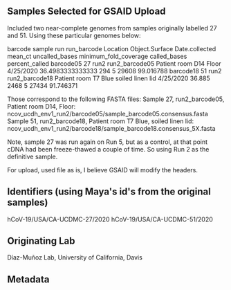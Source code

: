 ## Samples Selected for GSAID Upload
Included two near-complete genomes from samples originally labelled 27 and 51. Using these particular genomes below:  

barcode sample run run_barcode Location Object.Surface Date.collected mean_ct uncalled_bases  minimum_fold_coverage called_bases percent_called
barcode05	27	run2	run2_barcode05	Patient room D14	Floor	4/25/2020	36.4983333333333	294	5	29608	99.016788
barcode18	51	run2	run2_barcode18	Patient room T7 Blue	soiled linen lid	4/25/2020	36.885	2468	5	27434	91.746371

Those correspond to the following FASTA files:
Sample 27, run2_barcode05, Patient room D14, Floor: ncov_ucdh_env1_run2/barcode05/sample_barcode05.consensus.fasta
Sample 51, run2_barcode18, Patient room T7 Blue,	soiled linen lid: ncov_ucdh_env1_run2/barcode18/sample_barcode18.consensus_5X.fasta

Note, sample 27 was run again on Run 5, but as a control, at that point cDNA had been freeze-thawed a couple of time. So using Run 2 as the definitive sample.

For upload, used file as is, I believe GSAID will modify the headers.

## Identifiers (using Maya's id's from the original samples)
hCoV-19/USA/CA-UCDMC-27/2020
hCoV-19/USA/CA-UCDMC-51/2020

## Originating Lab
Díaz-Muñoz Lab, University of California, Davis

## Metadata
